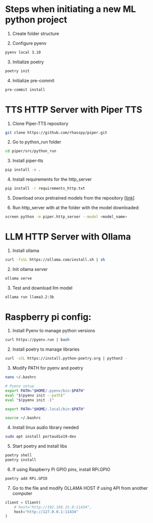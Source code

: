 # Steps when initiating a new ML python project

1. Create folder structure

2. Configure pyenv

```bash
pyenv local 3.10
```

3. Initialize poetry

```bash
poetry init
```

4. Initialize pre-commit

```bash
pre-commit install
```

# TTS HTTP Server with Piper TTS

1. Clone Piper-TTS repository

```bash
git clone https://github.com/rhasspy/piper.git
```

2. Go to python_run folder

```bash
cd piper/src/python_run
```

3. Install piper-tts

```bash
pip install -e .
```

4. Install requirements for the http_server

```bash
pip install -r requirements_http.txt
```

5. Download onxx pretrained models from the repository [\[link\]](https://github.com/rhasspy/piper/blob/master/VOICES.md)

6. Run http_server with at the folder with the model downloaded:

```bash
screen python -m piper.http_server --model <model_name>
```

# LLM HTTP Server with Ollama

1. Install ollama

```bash
curl -fsSL https://ollama.com/install.sh | sh
```

2. Init ollama server

```bash
ollama serve
```

3. Test and download llm model

```bash
ollama run llama3.2:3b
```

# Raspberry pi config:

1. Install Pyenv to manage python versions

```bash
curl https://pyenv.run | bash
```

2. Install poetry to manage libraries

```bash
curl -sSL https://install.python-poetry.org | python3 -
```

3. Modify PATH for pyenv and poetry

```bash
nano ~/.bashrc
```

```bash
# Pyenv setup
export PATH="$HOME/.pyenv/bin:$PATH"
eval "$(pyenv init --path)"
eval "$(pyenv init -)"
```

```bash
export PATH="$HOME/.local/bin:$PATH"
```

```bash
source ~/.bashrc
```

4. Install linux audio library needed

```bash
sudo apt install portaudio19-dev
```

5. Start poetry and install libs

```bash
poetry shell
poetry install
```

6. If using Raspberry Pi GPIO pins, install RPi.GPIO

```bash
poetry add RPi.GPIO
```

7. Go to the file and modify OLLAMA HOST if using API from another computer

```python
client = Client(
    # host="http://192.168.15.8:11434",
    host="http://127.0.0.1:11434"
)
```
